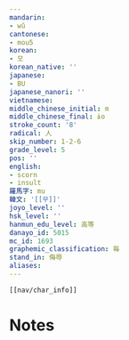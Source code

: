 ```yaml
---
mandarin:
- wǔ
cantonese:
- mou5
korean:
- 모
korean_native: ''
japanese:
- BU
japanese_nanori: ''
vietnamese:
middle_chinese_initial: m
middle_chinese_final: ɨo
stroke_count: '8'
radical: 人
skip_number: 1-2-6
grade_level: 5
pos: ''
english:
- scorn
- insult
羅馬字: mu
韓文: '[[무]]'
joyo_level: ''
hsk_level: ''
hanmun_edu_level: 高等
danayo_id: 5015
mc_id: 1693
graphemic_classification: 毎
stand_in: 侮辱
aliases:
---
```

```meta-bind-embed
[[nav/char_info]]
```

# Notes
